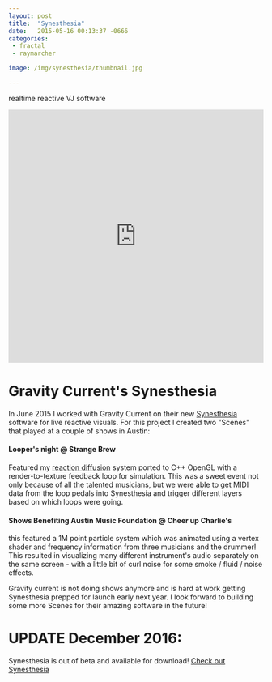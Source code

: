 ```yaml
---
layout: post
title:  "Synesthesia"
date:   2015-05-16 00:13:37 -0666
categories: 
 - fractal
 - raymarcher

image: /img/synesthesia/thumbnail.jpg

---
```

realtime reactive VJ software

<iframe src="https://player.vimeo.com/video/131158650" style="width: 100%; height:500px" frameborder="0" webkitallowfullscreen mozallowfullscreen allowfullscreen></iframe>

# Gravity Current's Synesthesia

In June 2015 I worked with Gravity Current on their new [Synesthesia](http://synesthesia.live/) software for live reactive visuals. For this project I created two "Scenes" that played at a couple of shows in Austin: 

#### Looper's night @ Strange Brew 

Featured my [reaction diffusion](http://nshelton.github.io/r/three-js-demos/turing.html) system ported to C++ OpenGL with a render-to-texture feedback loop for simulation. This was a sweet event not only because of all the talented musicians, but we were able to get MIDI data from the loop pedals into Synesthesia and trigger different layers based on which loops were going. 

#### Shows Benefiting Austin Music Foundation @ Cheer up Charlie's

this featured a 1M point particle system which was animated using a vertex shader and frequency information from three musicians and the drummer! This resulted in visualizing many different instrument's audio separately on the same screen - with a little bit of curl noise for some smoke / fluid / noise effects. 

Gravity current is not doing shows anymore and is hard at work getting Synesthesia prepped for launch early next year. I look forward to building some more Scenes for their amazing software in the future! 


# UPDATE December 2016:

Synesthesia is out of beta and available for download! [Check out Synesthesia](http://synesthesia.live/)
